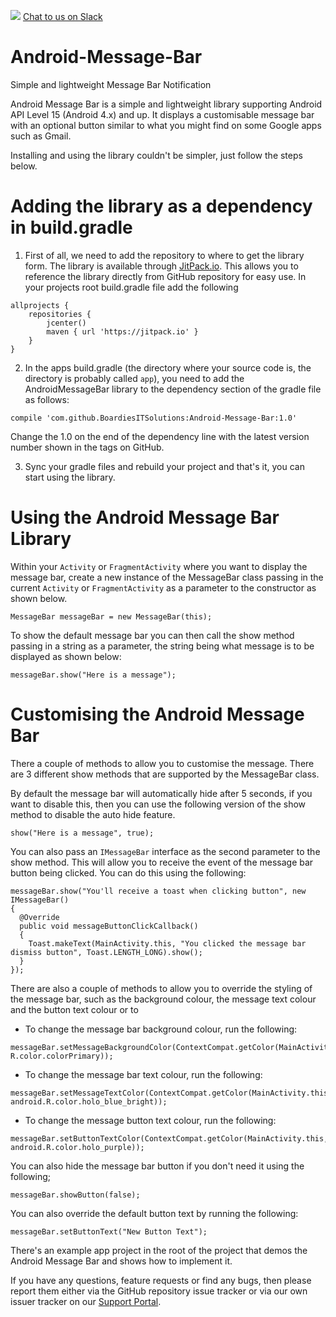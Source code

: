 [![](https://jitpack.io/v/BoardiesITSolutions/Android-Message-Bar.svg)](https://jitpack.io/#BoardiesITSolutions/Android-Message-Bar)
[Chat to us on Slack](https://join.slack.com/t/androidmessagebar/shared_invite/MjI5OTkwODY1MDMwLTE1MDMyMzk1MTYtMDkwNzI2OTkxOA)

# Android-Message-Bar
Simple and lightweight Message Bar Notification

Android Message Bar is a simple and lightweight library supporting Android API Level 15 (Android 4.x) and up. It displays a customisable message bar with an optional button similar to what you might find on some Google apps such as Gmail. 

Installing and using the library couldn't be simpler, just follow the steps below.

# Adding the library as a dependency in build.gradle

1. First of all, we need to add the repository to where to get the library form. The library is available through [JitPack.io](https://jitpack.io/). This allows you to reference the library directly from GitHub repository for easy use. 
In your projects root build.gradle file add the following
```
allprojects {
    repositories {
        jcenter()
        maven { url 'https://jitpack.io' }
    }
}
```

2. In the apps build.gradle (the directory where your source code is, the directory is probably called `app`), you need to add the AndroidMessageBar library to the dependency section of the gradle file as follows:
```
compile 'com.github.BoardiesITSolutions:Android-Message-Bar:1.0'
```

Change the 1.0 on the end of the dependency line with the latest version number shown in the tags on GitHub. 

3. Sync your gradle files and rebuild your project and that's it, you can start using the library. 

# Using the Android Message Bar Library
Within your `Activity` or `FragmentActivity` where you want to display the message bar, create a new instance of the MessageBar class passing in the current `Activity` or `FragmentActivity` as a parameter to the constructor as shown below. 
```
MessageBar messageBar = new MessageBar(this);
```

To show the default message bar you can then call the show method passing in a string as a parameter, the string being what message is to be displayed as shown below:

```
messageBar.show("Here is a message");
```

# Customising the Android Message Bar
There a couple of methods to allow you to customise the message. There are 3 different show methods that are supported by the MessageBar class. 

By default the message bar will automatically hide after 5 seconds, if you want to disable this, then you can use the following version of the show method to disable the auto hide feature. 
```
show("Here is a message", true);
```

You can also pass an `IMessageBar` interface as the second parameter to the show method. This will allow you to receive the event of the message bar button being clicked. You can do this using the following:

```
messageBar.show("You'll receive a toast when clicking button", new IMessageBar()
{
  @Override
  public void messageButtonClickCallback()
  {
    Toast.makeText(MainActivity.this, "You clicked the message bar dismiss button", Toast.LENGTH_LONG).show();
  }
});
```

There are also a couple of methods to allow you to override the styling of the message bar, such as the background colour, the message text colour and the button text colour or to 

- To change the message bar background colour, run the following:
```
messageBar.setMessageBackgroundColor(ContextCompat.getColor(MainActivity.this, R.color.colorPrimary));
```

- To change the message bar text colour, run the following:
```
messageBar.setMessageTextColor(ContextCompat.getColor(MainActivity.this, android.R.color.holo_blue_bright));
```

- To change the message button text colour, run the following:
```
messageBar.setButtonTextColor(ContextCompat.getColor(MainActivity.this, android.R.color.holo_purple));
```

You can also hide the message bar button if you don't need it using the following;
```
messageBar.showButton(false);
```

You can also override the default button text by running the following:
```
messageBar.setButtonText("New Button Text");
```

There's an example app project in the root of the project that demos the Android Message Bar and shows how to implement it. 

If you have any questions, feature requests or find any bugs, then please report them either via the GitHub repository issue tracker or via our own issuer tracker on our [Support Portal](https://support.boardiesitsolutions.com). 
